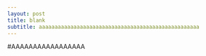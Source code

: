 ```yaml
---
layout: post
title: blank
subtitle: aaaaaaaaaaaaaaaaaaaaaaaaaaaaaaaaaaaaaaaaaaaaaaaaaaa
---
```


#AAAAAAAAAAAAAAAAA